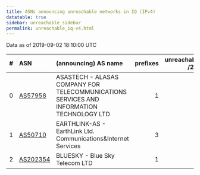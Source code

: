 ```yaml
---
title: ASNs announcing unreachable networks in IQ (IPv4)
datatable: true
sidebar: unreachable_sidebar
permalink: unreachable_iq-v4.html
---
```


Data as of 2019-09-02 18:10:00 UTC


<div class="datatable-begin"></div>

|   # | ASN                                      | (announcing) AS name                                                                     |   prefixes |   unreachable /24s |
|----:|:-----------------------------------------|:-----------------------------------------------------------------------------------------|-----------:|-------------------:|
|   0 | [AS57958](unreachable_AS57958-v4.html)   | ASASTECH - ALASAS COMPANY FOR TELECOMMUNICATIONS SERVICES AND INFORMATION TECHNOLOGY LTD |          1 |                  4 |
|   1 | [AS50710](unreachable_AS50710-v4.html)   | EARTHLINK-AS - EarthLink Ltd. Communications&amp;Internet Services                       |          3 |                  4 |
|   2 | [AS202354](unreachable_AS202354-v4.html) | BLUESKY - Blue Sky Telecom LTD                                                           |          1 |                  1 |

<div class="datatable-end"></div>
